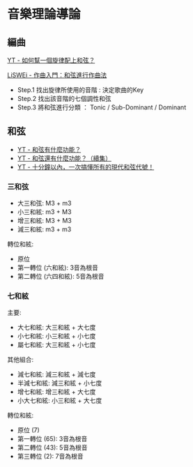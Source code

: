 # 音樂理論導論

## 編曲

[YT - 如何幫一個旋律配上和弦？](https://www.youtube.com/watch?v=WT_hnImTfNM)

[LiSWEi - 作曲入門：和弦進行作曲法](https://liswei.com/tw/chord-progression/)

* Step.1 找出旋律所使用的音階 : 決定歌曲的Key
* Step.2 找出該音階的七個調性和弦
* Step.3 將和弦進行分類 ： Tonic / Sub-Dominant / Dominant

## 和弦

* [YT - 和弦有什麼功能？](https://www.youtube.com/watch?v=kMlJSwFAiTU)
* [YT - 和弦還有什麼功能？（續集）](https://www.youtube.com/watch?v=1USZt8fx82U)
* [YT - 十分鐘以內，一次搞懂所有的現代和弦代號！](https://www.youtube.com/watch?v=I0y2LY4sPZA)

### 三和弦

* 大三和弦: M3 + m3
* 小三和絃: m3 + M3
* 增三和絃: M3 + M3
* 減三和絃: m3 + m3

轉位和絃:

* 原位
* 第一轉位 (六和絃): 3音為根音
* 第二轉位 (六四和絃): 5音為根音

### 七和絃

主要:

* 大七和絃: 大三和絃 + 大七度
* 小七和絃: 小三和絃 + 小七度
* 屬七和絃: 大三和絃 + 小七度

其他組合:

* 減七和絃: 減三和絃 + 減七度
* 半減七和絃: 減三和絃 + 小七度
* 增七和絃: 增三和絃 + 大七度
* 小大七和絃: 小三和絃 + 大七度

轉位和絃:

* 原位 (7)
* 第一轉位 (65): 3音為根音
* 第二轉位 (43): 5音為根音
* 第三轉位 (2): 7音為根音